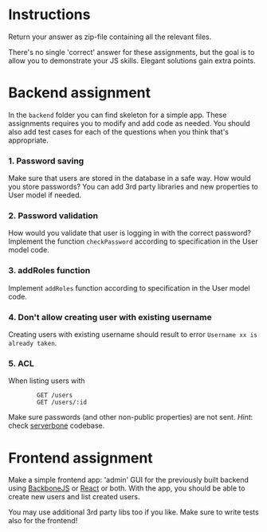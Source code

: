 # Instructions
Return your answer as zip-file containing all the relevant files. 

There's no single 'correct' answer for these assignments, but the goal is to allow you to demonstrate your JS skills. Elegant solutions gain extra points.

# Backend assignment

In the `backend` folder you can find skeleton for a simple app. These assignments requires you to modify and add code as needed. You should also add test cases for each of the questions when you think that's appropriate.

### 1. Password saving

Make sure that users are stored in the database in a safe way. How would you store passwords? You can add 3rd party libraries and new properties to User model if needed.

### 2. Password validation

How would you validate that user is logging in with the correct password? Implement the function `checkPassword` according to specification in the User model code.

### 3. addRoles function
Implement `addRoles` function according to specification in the User model code.

### 4. Don't allow creating user with existing username
Creating users with existing username should result to error `Username xx is already taken`.

### 5. ACL
When listing users with

			GET /users
			GET /users/:id
		
Make sure passwords (and other non-public properties) are not sent. _Hint_: check [serverbone](https://github.com/Everyplay/serverbone) codebase.


# Frontend assignment
Make a simple frontend app: 'admin' GUI for the previously built backend using [BackboneJS](http://backbonejs.org/) or [React](http://facebook.github.io/react/) or both. With the app, you should be able to create new users and list created users.

You may use additional 3rd party libs too if you like. Make sure to write tests also for the frontend!
